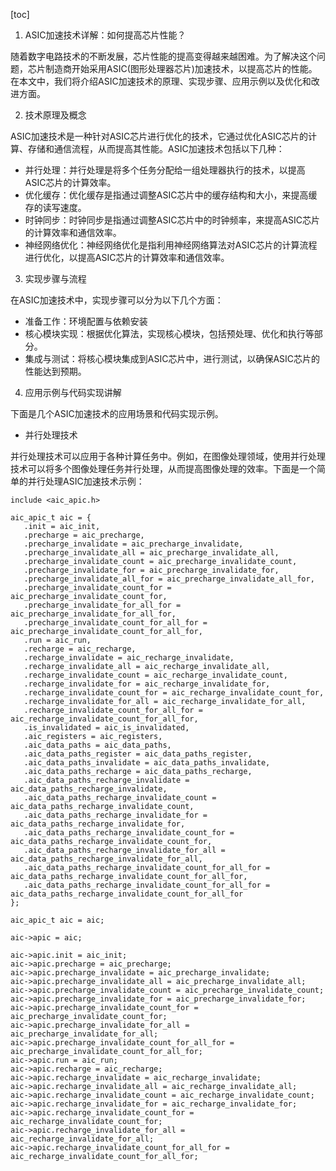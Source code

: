 
[toc]                    
                
                
1. ASIC加速技术详解：如何提高芯片性能？

随着数字电路技术的不断发展，芯片性能的提高变得越来越困难。为了解决这个问题，芯片制造商开始采用ASIC(图形处理器芯片)加速技术，以提高芯片的性能。在本文中，我们将介绍ASIC加速技术的原理、实现步骤、应用示例以及优化和改进方面。

2. 技术原理及概念

ASIC加速技术是一种针对ASIC芯片进行优化的技术，它通过优化ASIC芯片的计算、存储和通信流程，从而提高其性能。ASIC加速技术包括以下几种：

- 并行处理：并行处理是将多个任务分配给一组处理器执行的技术，以提高ASIC芯片的计算效率。
- 优化缓存：优化缓存是指通过调整ASIC芯片中的缓存结构和大小，来提高缓存的读写速度。
- 时钟同步：时钟同步是指通过调整ASIC芯片中的时钟频率，来提高ASIC芯片的计算效率和通信效率。
- 神经网络优化：神经网络优化是指利用神经网络算法对ASIC芯片的计算流程进行优化，以提高ASIC芯片的计算效率和通信效率。

3. 实现步骤与流程

在ASIC加速技术中，实现步骤可以分为以下几个方面：

- 准备工作：环境配置与依赖安装
- 核心模块实现：根据优化算法，实现核心模块，包括预处理、优化和执行等部分。
- 集成与测试：将核心模块集成到ASIC芯片中，进行测试，以确保ASIC芯片的性能达到预期。

4. 应用示例与代码实现讲解

下面是几个ASIC加速技术的应用场景和代码实现示例。

- 并行处理技术

并行处理技术可以应用于各种计算任务中。例如，在图像处理领域，使用并行处理技术可以将多个图像处理任务并行处理，从而提高图像处理的效率。下面是一个简单的并行处理ASIC加速技术示例：

```
include <aic_apic.h>

aic_apic_t aic = {
   .init = aic_init,
   .precharge = aic_precharge,
   .precharge_invalidate = aic_precharge_invalidate,
   .precharge_invalidate_all = aic_precharge_invalidate_all,
   .precharge_invalidate_count = aic_precharge_invalidate_count,
   .precharge_invalidate_for = aic_precharge_invalidate_for,
   .precharge_invalidate_all_for = aic_precharge_invalidate_all_for,
   .precharge_invalidate_count_for = aic_precharge_invalidate_count_for,
   .precharge_invalidate_for_all_for = aic_precharge_invalidate_for_all_for,
   .precharge_invalidate_count_for_all_for = aic_precharge_invalidate_count_for_all_for,
   .run = aic_run,
   .recharge = aic_recharge,
   .recharge_invalidate = aic_recharge_invalidate,
   .recharge_invalidate_all = aic_recharge_invalidate_all,
   .recharge_invalidate_count = aic_recharge_invalidate_count,
   .recharge_invalidate_for = aic_recharge_invalidate_for,
   .recharge_invalidate_count_for = aic_recharge_invalidate_count_for,
   .recharge_invalidate_for_all = aic_recharge_invalidate_for_all,
   .recharge_invalidate_count_for_all_for = aic_recharge_invalidate_count_for_all_for,
   .is_invalidated = aic_is_invalidated,
   .aic_registers = aic_registers,
   .aic_data_paths = aic_data_paths,
   .aic_data_paths_register = aic_data_paths_register,
   .aic_data_paths_invalidate = aic_data_paths_invalidate,
   .aic_data_paths_recharge = aic_data_paths_recharge,
   .aic_data_paths_recharge_invalidate = aic_data_paths_recharge_invalidate,
   .aic_data_paths_recharge_invalidate_count = aic_data_paths_recharge_invalidate_count,
   .aic_data_paths_recharge_invalidate_for = aic_data_paths_recharge_invalidate_for,
   .aic_data_paths_recharge_invalidate_count_for = aic_data_paths_recharge_invalidate_count_for,
   .aic_data_paths_recharge_invalidate_for_all = aic_data_paths_recharge_invalidate_for_all,
   .aic_data_paths_recharge_invalidate_count_for_all_for = aic_data_paths_recharge_invalidate_count_for_all_for,
   .aic_data_paths_recharge_invalidate_count_for_all_for = aic_data_paths_recharge_invalidate_count_for_all_for
};

aic_apic_t aic = aic;

aic->apic = aic;

aic->apic.init = aic_init;
aic->apic.precharge = aic_precharge;
aic->apic.precharge_invalidate = aic_precharge_invalidate;
aic->apic.precharge_invalidate_all = aic_precharge_invalidate_all;
aic->apic.precharge_invalidate_count = aic_precharge_invalidate_count;
aic->apic.precharge_invalidate_for = aic_precharge_invalidate_for;
aic->apic.precharge_invalidate_count_for = aic_precharge_invalidate_count_for;
aic->apic.precharge_invalidate_for_all = aic_precharge_invalidate_for_all;
aic->apic.precharge_invalidate_count_for_all_for = aic_precharge_invalidate_count_for_all_for;
aic->apic.run = aic_run;
aic->apic.recharge = aic_recharge;
aic->apic.recharge_invalidate = aic_recharge_invalidate;
aic->apic.recharge_invalidate_all = aic_recharge_invalidate_all;
aic->apic.recharge_invalidate_count = aic_recharge_invalidate_count;
aic->apic.recharge_invalidate_for = aic_recharge_invalidate_for;
aic->apic.recharge_invalidate_count_for = aic_recharge_invalidate_count_for;
aic->apic.recharge_invalidate_for_all = aic_recharge_invalidate_for_all;
aic->apic.recharge_invalidate_count_for_all_for = aic_recharge_invalidate_count_for_all_for;

